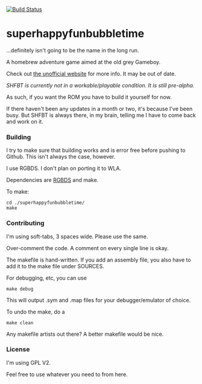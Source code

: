 [![Build Status](https://travis-ci.org/l0k1/superhappyfunbubbletime.svg?branch=master)](https://travis-ci.org/l0k1/superhappyfunbubbletime)

# superhappyfunbubbletime

...definitely isn't going to be the name in the long run.

A homebrew adventure game aimed at the old grey Gameboy.

Check out [the unofficial website](http://superhappyfunbubbletime.withdraft.com) for more info. It may be out of date.

*SHFBT is currently not in a workable/playable condition. It is still pre-alpha.*

As such, if you want the ROM you have to build it yourself for now.

If there haven't been any updates in a month or two, it's because I've been busy. But SHFBT is always there, in my brain, telling me I have to come back and work on it.

### Building

I try to make sure that building works and is error free before pushing to Github. This isn't always the case, however.

I use RGBDS. I don't plan on porting it to WLA.

Dependencies are [RGBDS](https://github.com/bentley/rgbds) and make.

To make:

    cd ./superhappyfunbubbletime/
    make

### Contributing
I'm using soft-tabs, 3 spaces wide. Please use the same.

Over-comment the code. A comment on every single line is okay.

The makefile is hand-written. If you add an assembly file, you also have to add it to the make file under SOURCES.

For debugging, etc, you can use

    make debug
    
This will output .sym and .map files for your debugger/emulator of choice.

To undo the make, do a 

    make clean
    
Any makefile artists out there? A better makefile would be nice.

### License
I'm using GPL V2.

Feel free to use whatever you need to from here.
